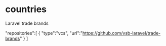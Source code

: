 # countries
Laravel trade brands 


"repositories":[
    {
        "type":"vcs",
        "url":"https://github.com/vsb-laravel/trade-brands"
    }
]

